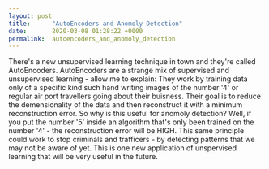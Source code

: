 ```yaml
---
layout: post
title:      "AutoEncoders and Anomoly Detection"
date:       2020-03-08 01:28:22 +0000
permalink:  autoencoders_and_anomoly_detection
---
```



There's a new unsupervised learning technique in town and they're called AutoEncoders.  AutoEncoders are a strange mix of supervised and unsupervised learning - allow me to explain:  They work by training data only of a specific kind such hand writing images of the number '4' or regular air port travellers going about their buisness.  Their goal is to reduce the demensionality of the data and then reconstruct it with a minimum reconstruction error.  So why is this useful for anomoly detection?  Well, if you put the number '5' inside an algorithm that's only been trained on the number '4' - the reconstruction error will be HIGH.  This same principle could work to stop criminals and trafficers - by detecting patterns that we may not be aware of yet.  This is one new application of unspervised learning that will be very useful in the future.
